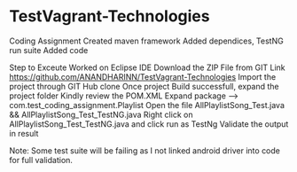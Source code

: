 # TestVagrant-Technologies
Coding Assignment 
Created maven framework
Added dependices, TestNG run suite
Added code

Step to Exceute 
Worked on Eclipse IDE
Download the ZIP File from GIT Link https://github.com/ANANDHARINN/TestVagrant-Technologies
Import the project through GIT Hub clone
Once project Build successfull, expand the project folder
Kindly review the POM.XML
Expand package --> com.test_coding_assignment.Playlist
Open the file AllPlaylistSong_Test.java && AllPlaylistSong_Test_TestNG.java
Right click on AllPlaylistSong_Test_TestNG.java and click run as TestNg
Validate the output in result

Note: Some test suite will be failing as I not linked android driver into code for full validation.
